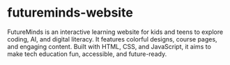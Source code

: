 # futureminds-website
FutureMinds is an interactive learning website for kids and teens to explore coding, AI, and digital literacy. It features colorful designs, course pages, and engaging content. Built with HTML, CSS, and JavaScript, it aims to make tech education fun, accessible, and future-ready.
